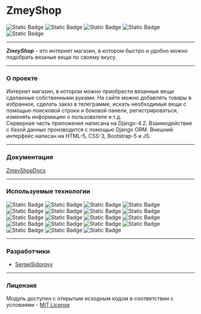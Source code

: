 # ZmeyShop
![Static Badge](https://img.shields.io/badge/python-3.10-geen)
![Static Badge](https://img.shields.io/badge/pip-24.0-geen)
![Static Badge](https://img.shields.io/badge/license-MIT-geen)
![Static Badge](https://img.shields.io/badge/version-1.0-geen)
![Static Badge](https://img.shields.io/badge/coverage-97-geen)
___

***ZmeyShop*** - это интернет магазин, в котором быстро и удобно можно подобрать вязаные вещи по своему вкусу.
___
### **О проекте**
Интернет магазин, в котором можно приобрести вязанные вещи сделанные собственными руками.
На сайте можно добавлять товары в избранное, сделать заказ в телеграмме, искать необходимые вещи с помощью поисковой строки и боковой панели, регистрироваться, изменять информацию о пользователе и т.д. \
Серверная часть приложения написана на Django-4.2. Взаимодействие с базой данных производится с помощью Django ORM. Внешний интерфейс написан на HTML-5, CSS-3, Bootstrap-5 и JS.
___
### **Документация**

[ZmeyShopDocs](https://zmeyshop.readthedocs.io/ru/latest/)
  
___
### **Используемые технологии**
![Static Badge](https://img.shields.io/badge/python-3.10-blue)
![Static Badge](https://img.shields.io/badge/django-4.2-blue)
![Static Badge](https://img.shields.io/badge/postgresql-15-blue)
![Static Badge](https://img.shields.io/badge/psycopg-3.1.18-blue)
![Static Badge](https://img.shields.io/badge/django_orm-4.2-blue)
![Static Badge](https://img.shields.io/badge/redis-5.0-blue)
![Static Badge](https://img.shields.io/badge/docker-25.0-blue)
![Static Badge](https://img.shields.io/badge/docker_compose-2.24-blue)
![Static Badge](https://img.shields.io/badge/coverage-7.4-blue)
![Static Badge](https://img.shields.io/badge/tests-unittest-blue)
![Static Badge](https://img.shields.io/badge/linting-pylint-blue)
![Static Badge](https://img.shields.io/badge/logs-logging-blue)
![Static Badge](https://img.shields.io/badge/mkdocs-1.5-blue)
![Static Badge](https://img.shields.io/badge/HTML-5-blue)
![Static Badge](https://img.shields.io/badge/CSS-3-blue)
![Static Badge](https://img.shields.io/badge/Bootstrap-5-blue)
![Static Badge](https://img.shields.io/badge/JS-ES6-blue)
![Static Badge](https://img.shields.io/badge/Pillow-10.1-blue)
![Static Badge](https://img.shields.io/badge/python_dotenv-1.0-blue)

____
### **Разработчики**
- [SergeiSidorovv](https://github.com/SergeiSidorovv)
___
### **Лицензия**
Модуль доступен с открытым исходным кодом в соответствии с условиями - [MIT License](https://github.com/SergeiSidorovv/zmey_shop/blob/main/LICENSE.txt)